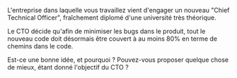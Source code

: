 L'entreprise dans laquelle vous travaillez vient d'engager un nouveau "Chief Technical Officer", fraîchement diplomé d'une université très théorique.

Le CTO décide qu'afin de minimiser les bugs dans le produit, tout le nouveau code doit désormais être couvert à au moins 80% en terme de chemins dans le code.

Est-ce une bonne idée, et pourquoi ? Pouvez-vous proposer quelque chose de mieux, étant donné l'objectif du CTO ?

